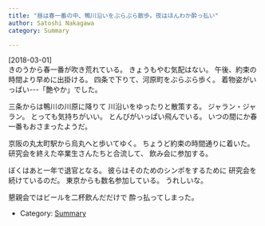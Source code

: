 ```yaml
---
title: "昼は春一番の中、鴨川沿いをぶらぶら散歩。夜はほんわか酔っ払い"
author: Satoshi Nakagawa
category: Summary

---
```


[2018-03-01]  
 きのうから春一番が吹き荒れている。
きょうもやむ気配はない。
午後、約束の時間より早めに出掛ける。
四条で下りて、河原町をぶらぶら歩く。
着物姿がいっぱい---「艶やか」でした。

 三条からは鴨川の川原に降りて
川沿いをゆったりと散策する。
ジャラン・ジャラン。
とっても気持ちがいい。
とんびがいっぱい飛んでいる。
いつの間にか春一番もおさまったようだ。

<!--more-->

 京阪の丸太町駅から烏丸へと歩いてゆく。
ちょうど約束の時間通りに着いた。
研究会を終えた卒業生さんたちと合流して、
飲み会に参加する。

 ぼくはあと一年で退官となる。
彼らはそのためのシンポをするために
研究会を続けているのだ。
東京からも数名参加している。
うれしいな。

 懇親会ではビールを二杯飲んだだけで
酔っ払ってしまった。

- Category: [Summary](categories.html#Summary)

